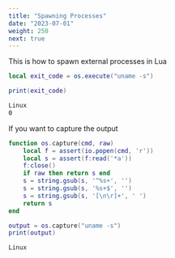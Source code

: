 ```yaml
---
title: "Spawning Processes"
date: "2023-07-01"
weight: 250
next: true
---
```


This is how to spawn external processes in Lua

```lua
local exit_code = os.execute("uname -s")

print(exit_code)
```

```txt {.fs90}
Linux
0
```

If you want to capture the output

```lua
function os.capture(cmd, raw)
    local f = assert(io.popen(cmd, 'r'))
    local s = assert(f:read('*a'))
    f:close()
    if raw then return s end
    s = string.gsub(s, '^%s+', '')
    s = string.gsub(s, '%s+$', '')
    s = string.gsub(s, '[\n\r]+', ' ')
    return s
end

output = os.capture("uname -s")
print(output)
```

```txt {.fs90}
Linux
```
